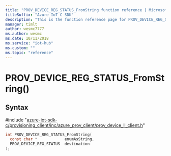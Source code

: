```yaml
---                             
title: "PROV_DEVICE_REG_STATUS_FromString function reference | Microsoft Docs" 
titleSuffix: "Azure IoT C SDK"            
description: "This is the function reference page for PROV_DEVICE_REG_STATUS_FromString() in the Azure IoT C SDK. This SDK is used with the Azure IoT Hub and Azure IoT Hub Device Provisioning Service"            
manager: timlt                 
author: wesmc7777              
ms.author: wesmc               
ms.date: 10/11/2018                    
ms.service: "iot-hub"             
ms.custom: ""                
ms.topic: "reference"        
---                            
```


# PROV_DEVICE_REG_STATUS_FromString()

## Syntax

\#include "[azure-iot-sdk-c/provisioning_client/inc/azure_prov_client/prov_device_ll_client.h](../prov-device-ll-client-h.md)"  
```C
int PROV_DEVICE_REG_STATUS_FromString(
  const char *            enumAsString,
  PROV_DEVICE_REG_STATUS  destination
);
```


